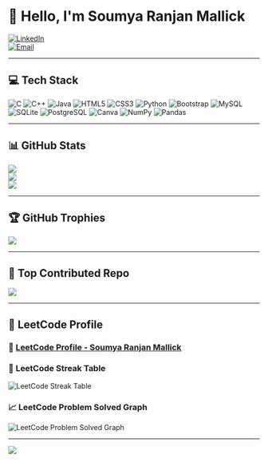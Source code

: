 # 👋 **Hello, I'm Soumya Ranjan Mallick**

[![LinkedIn](https://img.shields.io/badge/LinkedIn-%230077B5.svg?logo=linkedin&logoColor=white)](https://www.linkedin.com/in/soumya-ranjan-mallick-308094288)  
[![Email](https://img.shields.io/badge/Email-D14836?logo=gmail&logoColor=white)](mailto:soumyarmallick.bd@gmail.com)

---

## 💻 **Tech Stack**

<p>
  <img src="https://img.shields.io/badge/c-%2300599C.svg?style=for-the-badge&logo=c&logoColor=white" alt="C" />
  <img src="https://img.shields.io/badge/c++-%2300599C.svg?style=for-the-badge&logo=c%2B%2B&logoColor=white" alt="C++" />
  <img src="https://img.shields.io/badge/java-%23ED8B00.svg?style=for-the-badge&logo=openjdk&logoColor=white" alt="Java" />
  <img src="https://img.shields.io/badge/html5-%23E34F26.svg?style=for-the-badge&logo=html5&logoColor=white" alt="HTML5" />
  <img src="https://img.shields.io/badge/css3-%231572B6.svg?style=for-the-badge&logo=css3&logoColor=white" alt="CSS3" />
  <img src="https://img.shields.io/badge/python-3670A0?style=for-the-badge&logo=python&logoColor=ffdd54" alt="Python" />
  <img src="https://img.shields.io/badge/bootstrap-%238511FA.svg?style=for-the-badge&logo=bootstrap&logoColor=white" alt="Bootstrap" />
  <img src="https://img.shields.io/badge/mysql-4479A1.svg?style=for-the-badge&logo=mysql&logoColor=white" alt="MySQL" />
  <img src="https://img.shields.io/badge/sqlite-%2307405e.svg?style=for-the-badge&logo=sqlite&logoColor=white" alt="SQLite" />
  <img src="https://img.shields.io/badge/postgres-%23316192.svg?style=for-the-badge&logo=postgresql&logoColor=white" alt="PostgreSQL" />
  <img src="https://img.shields.io/badge/canva-%2300C4CC.svg?style=for-the-badge&logo=Canva&logoColor=white" alt="Canva" />
  <img src="https://img.shields.io/badge/numpy-%23013243.svg?style=for-the-badge&logo=numpy&logoColor=white" alt="NumPy" />
  <img src="https://img.shields.io/badge/pandas-%23150458.svg?style=for-the-badge&logo=pandas&logoColor=white" alt="Pandas" />
</p>

---

## 📊 **GitHub Stats**

![](https://github-readme-stats.vercel.app/api?username=Soumya2719&theme=dark&hide_border=false&include_all_commits=true&count_private=true)  
![](https://github-readme-streak-stats.herokuapp.com/?user=Soumya2719&theme=dark&hide_border=false)  
![](https://github-readme-stats.vercel.app/api/top-langs/?username=Soumya2719&theme=dark&hide_border=false&include_all_commits=true&count_private=true&layout=compact)

---

## 🏆 **GitHub Trophies**

![](https://github-profile-trophy.vercel.app/?username=Soumya2719&theme=radical&no-frame=false&no-bg=true&margin-w=4)

---

## 🔽 **Top Contributed Repo**

![](https://github-contributor-stats.vercel.app/api?username=Soumya2719&limit=5&theme=dark&combine_all_yearly_contributions=true)

---

## 💪 **LeetCode Profile**

### 🚀 [**LeetCode Profile - Soumya Ranjan Mallick**](https://leetcode.com/u/sam-2003/)

### 📅 **LeetCode Streak Table**
![LeetCode Streak Table](https://leet-streak.vercel.app/api?username=sam-2003&theme=dark)

### 📈 **LeetCode Problem Solved Graph**
![LeetCode Problem Solved Graph](https://leetcode-stats-six.vercel.app/api?username=sam-2003&theme=dark)

---

[![](https://visitcount.itsvg.in/api?id=Soumya2719&icon=10&color=12)](https://visitcount.itsvg.in)

<!-- Proudly created with GPRM ( https://gprm.itsvg.in ) -->

